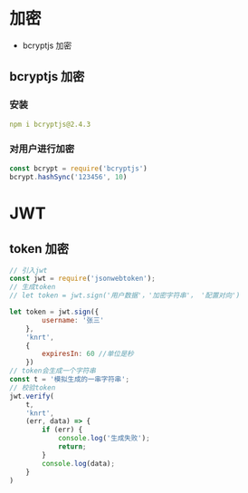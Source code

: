 # 加密
- bcryptjs 加密

## bcryptjs 加密

### 安装
```yaml
npm i bcryptjs@2.4.3
```

### 对用户进行加密
```js
const bcrypt = require('bcryptjs')
bcrypt.hashSync('123456', 10)
```

# JWT
## token 加密
```js
// 引入jwt
const jwt = require('jsonwebtoken');
// 生成token
// let token = jwt.sign('用户数据'，'加密字符串'， '配置对向')

let token = jwt.sign({
        username: '张三'
    },
    'knrt',
    {
        expiresIn: 60 //单位是秒
    })
// token会生成一个字符串
const t = '模拟生成的一串字符串';
// 校验token
jwt.verify(
    t,
    'knrt',
    (err, data) => {
        if (err) {
            console.log('生成失败');
            return;
        }
        console.log(data);
    }
)

```